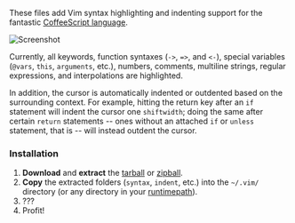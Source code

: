 These files add Vim syntax highlighting and indenting support for the fantastic
[CoffeeScript language](http://coffeescript.org).

![Screenshot](http://i.imgur.com/aLMl3.png)

Currently, all keywords, function syntaxes (`->`, `=>`, and `<-`), special
variables (`@vars`, `this`, `arguments`, etc.), numbers, comments, multiline
strings, regular expressions, and interpolations are highlighted.

In addition, the cursor is automatically indented or outdented based on the
surrounding context. For example, hitting the return key after an `if` statement
will indent the cursor one `shiftwidth`; doing the same after certain `return`
statements -- ones without an attached `if` or `unless` statement, that is --
will instead outdent the cursor.

### Installation

1. **Download** and **extract** the [tarball] or [zipball].
2. **Copy** the extracted folders (`syntax`, `indent`, etc.) into the `~/.vim/`
   directory (or any directory in your [runtimepath]).
3. ???
4. Profit!

[tarball]: http://github.com/kchmck/vim-coffee-script/tarball/master
[zipball]: http://github.com/kchmck/vim-coffee-script/zipball/master
[runtimepath]: http://vimdoc.sourceforge.net/htmldoc/options.html#'runtimepath'
